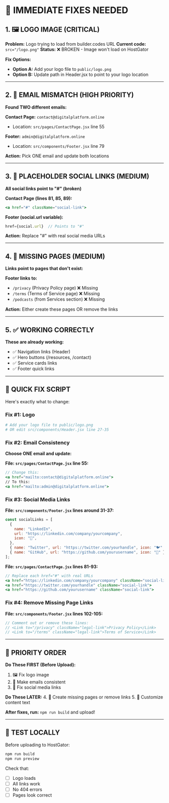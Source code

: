 # 🚨 IMMEDIATE FIXES NEEDED

## 1. 🖼️ **LOGO IMAGE** (CRITICAL)

**Problem:** Logo trying to load from builder.codes URL
**Current code:** `src="/logo.png"`
**Status:** ❌ BROKEN - Image won't load on HostGator

**Fix Options:**

- **Option A:** Add your logo file to `public/logo.png`
- **Option B:** Update path in Header.jsx to point to your logo location

---

## 2. 📧 **EMAIL MISMATCH** (HIGH PRIORITY)

**Found TWO different emails:**

**Contact Page:** `contact@digitalplatform.online`

- Location: `src/pages/ContactPage.jsx` line 55

**Footer:** `admin@digitalplatform.online`

- Location: `src/components/Footer.jsx` line 79

**Action:** Pick ONE email and update both locations

---

## 3. 🔗 **PLACEHOLDER SOCIAL LINKS** (MEDIUM)

**All social links point to "#" (broken)**

**Contact Page (lines 81, 85, 89):**

```jsx
<a href="#" className="social-link">
```

**Footer (social.url variable):**

```jsx
href={social.url}  // Points to "#"
```

**Action:** Replace "#" with real social media URLs

---

## 4. 🚫 **MISSING PAGES** (MEDIUM)

**Links point to pages that don't exist:**

**Footer links to:**

- `/privacy` (Privacy Policy page) ❌ Missing
- `/terms` (Terms of Service page) ❌ Missing
- `/podcasts` (from Services section) ❌ Missing

**Action:** Either create these pages OR remove the links

---

## 5. ✅ **WORKING CORRECTLY**

**These are already working:**

- ✅ Navigation links (Header)
- ✅ Hero buttons (/resources, /contact)
- ✅ Service cards links
- ✅ Footer quick links

---

## 📝 QUICK FIX SCRIPT

Here's exactly what to change:

### Fix #1: Logo

```bash
# Add your logo file to public/logo.png
# OR edit src/components/Header.jsx line 27-35
```

### Fix #2: Email Consistency

**Choose ONE email and update:**

**File: `src/pages/ContactPage.jsx` line 55:**

```jsx
// Change this:
<a href="mailto:contact@digitalplatform.online">
// To this:
<a href="mailto:admin@digitalplatform.online">
```

### Fix #3: Social Media Links

**File: `src/components/Footer.jsx` lines around 31-37:**

```jsx
const socialLinks = [
  {
    name: "LinkedIn",
    url: "https://linkedin.com/company/yourcompany",
    icon: "💼",
  },
  { name: "Twitter", url: "https://twitter.com/yourhandle", icon: "🐦" },
  { name: "GitHub", url: "https://github.com/yourusername", icon: "🔗" },
];
```

**File: `src/pages/ContactPage.jsx` lines 81-93:**

```jsx
// Replace each href="#" with real URLs
<a href="https://linkedin.com/company/yourcompany" className="social-link">
<a href="https://twitter.com/yourhandle" className="social-link">
<a href="https://github.com/yourusername" className="social-link">
```

### Fix #4: Remove Missing Page Links

**File: `src/components/Footer.jsx` lines 102-105:**

```jsx
// Comment out or remove these lines:
// <Link to="/privacy" className="legal-link">Privacy Policy</Link>
// <Link to="/terms" className="legal-link">Terms of Service</Link>
```

---

## 🎯 PRIORITY ORDER

**Do These FIRST (Before Upload):**

1. 🖼️ Fix logo image
2. 📧 Make emails consistent
3. 🔗 Fix social media links

**Do These LATER:** 4. 🚫 Create missing pages or remove links 5. 📝 Customize content text

**After fixes, run:** `npm run build` and upload!

---

## 🧪 TEST LOCALLY

Before uploading to HostGator:

```bash
npm run build
npm run preview
```

Check that:

- [ ] Logo loads
- [ ] All links work
- [ ] No 404 errors
- [ ] Pages look correct
